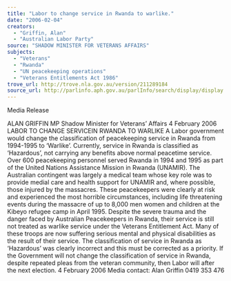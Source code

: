 ```yaml
---
title: "Labor to change service in Rwanda to warlike."
date: "2006-02-04"
creators:
  - "Griffin, Alan"
  - "Australian Labor Party"
source: "SHADOW MINISTER FOR VETERANS AFFAIRS"
subjects:
  - "Veterans"
  - "Rwanda"
  - "UN peacekeeping operations"
  - "Veterans Entitlements Act 1986"
trove_url: http://trove.nla.gov.au/version/211289184
source_url: http://parlinfo.aph.gov.au/parlInfo/search/display/display.w3p;query=Id%3A%22media/pressrel/IYNI6%22
---
```


 Media Release   

 ALAN GRIFFIN MP  Shadow Minister for Veterans’ Affairs 4 February 2006 LABOR TO CHANGE SERVICEIN RWANDA TO WARLIKE   A Labor government would change the classification of peacekeeping service in Rwanda from 1994-1995 to ‘Warlike’.  Currently, service in Rwanda is classified as ‘Hazardous’, not carrying any benefits above normal peacetime service.  Over 600 peacekeeping personnel served Rwanda in 1994 and 1995 as part of the United Nations Assistance Mission in Rwanda (UNAMIR).  The Australian contingent was largely a medical team whose key role was to provide medial care and health support for UNAMIR and, where possible, those injured by the massacres.  These peacekeepers were clearly at risk and experienced the most horrible circumstances, including life threatening events during the massacre of up to 8,000 men women and children at the Kibeyo refugee camp in April 1995.  Despite the severe trauma and the danger faced by Australian Peacekeepers in Rwanda, their service is still not treated as warlike service under the Veterans Entitlement Act.   Many of these troops are now suffering serious mental and physical disabilities as the result of their service.   The classification of service in Rwanda as ‘Hazardous’ was clearly incorrect and this must be corrected as a priority.  If the Government will not change the classification of service in Rwanda, despite repeated pleas from the veteran community, then Labor will after the next election.  4 February 2006   Media contact:  Alan Griffin 0419 353 476     

